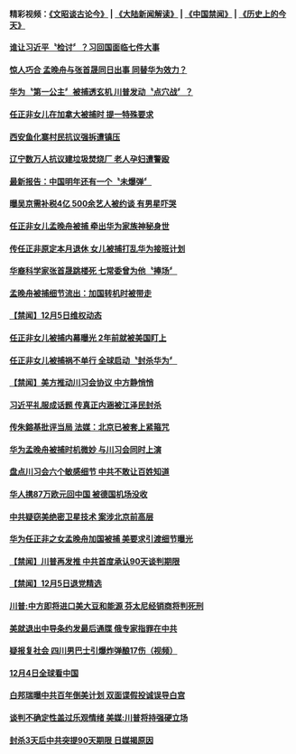 #### 精彩视频：[《文昭谈古论今》](https://github.com/gfw-breaker/wenzhao/blob/master/README.md?t=12062131) | [《大陆新闻解读》](https://github.com/gfw-breaker/ntdtv-comedy/blob/master/README.md?t=12062131) | [《中国禁闻》](https://github.com/gfw-breaker/ntdtv-news/blob/master/README.md?t=12062131) | [《历史上的今天》](https://github.com/gfw-breaker/today-in-history/blob/master/README.md?t=12062131) 

#### [谁让习近平〝检讨〞？习回国面临七件大事](../pages/news204/a1402193.md?t=12062131) 

#### [惊人巧合 孟晚舟与张首晟同日出事 同替华为效力？](../pages/news204/a1402202.md?t=12062131) 

#### [华为〝第一公主〞被捕透玄机 川普发动〝点穴战〞？](../pages/news204/a1402208.md?t=12062131) 

#### [任正非女儿在加拿大被捕时 提一特殊要求](../pages/news204/a1402142.md?t=12062131) 


#### [西安鱼化寨村民抗议强拆遭镇压](../pages/news204/a1402205.md?t=12062131) 

#### [辽宁数万人抗议建垃圾焚烧厂 老人孕妇遭警殴](../pages/news204/a1402201.md?t=12062131) 

#### [最新报告：中国明年还有一个〝未爆弹〞](../pages/news204/a1402187.md?t=12062131) 

#### [曝吴京需补税4亿 500余艺人被约谈 有男星吓哭](../pages/news204/a1402185.md?t=12062131) 

#### [任正非女儿孟晚舟被捕 牵出华为家族神秘身世](../pages/news204/a1402176.md?t=12062131) 

#### [传任正非原定本月退休 女儿被捕打乱华为接班计划](../pages/news204/a1402179.md?t=12062131) 

#### [华裔科学家张首晟跳楼死 七常委曾为他〝捧场〞](../pages/news204/a1402181.md?t=12062131) 

#### [孟晚舟被捕细节流出：加国转机时被带走](../pages/news204/a1402162.md?t=12062131) 

#### [【禁闻】12月5日维权动态](../pages/news204/a1402120.md?t=12062131) 

#### [任正非女儿被捕内幕曝光 2年前就被美国盯上](../pages/news204/a1402166.md?t=12062131) 

#### [任正非女儿被捕祸不单行 全球启动〝封杀华为〞](../pages/news204/a1402161.md?t=12062131) 

#### [【禁闻】美方推动川习会协议 中方静悄悄](../pages/news204/a1402128.md?t=12062131) 

#### [习近平礼服成话题 传真正内涵被江泽民封杀](../pages/news204/a1402059.md?t=12062131) 

#### [传朱鎔基批评当局 法媒：北京已被套上紧箍咒](../pages/news204/a1401866.md?t=12062131) 

#### [华为孟晚舟被捕时机微妙 与川习会同时上演](../pages/news204/a1402150.md?t=12062131) 

#### [盘点川习会六个敏感细节  中共不敢让百姓知道](../pages/news204/a1402046.md?t=12062131) 


#### [华人携87万欧元回中国 被德国机场没收](../pages/news204/a1402143.md?t=12062131) 

#### [中共疑窃美绝密卫星技术  案涉北京前高层](../pages/news204/a1402140.md?t=12062131) 

#### [华为任正非之女孟晚舟加国被捕 美要求引渡细节曝光](../pages/news204/a1402133.md?t=12062131) 

#### [【禁闻】川普再发推 中共首度承认90天谈判期限](../pages/news204/a1402115.md?t=12062131) 

#### [【禁闻】12月5日退党精选](../pages/news204/a1402124.md?t=12062131) 


#### [川普:中方即将进口美大豆和能源 芬太尼经销商将判死刑](../pages/news204/a1402083.md?t=12062131) 

#### [美就退出中导条约发最后通牒 俄专家指罪在中共](../pages/news204/a1402108.md?t=12062131) 

#### [疑报复社会 四川男巴士引爆炸弹酿17伤（视频）](../pages/news204/a1402086.md?t=12062131) 

#### [12月4日全球看中国](../pages/news204/a1402094.md?t=12062131) 

#### [白邦瑞曝中共百年倒美计划 双面谍假投诚误导白宫](../pages/news204/a1402093.md?t=12062131) 

#### [谈判不确定性盖过乐观情绪 美媒:川普将持强硬立场](../pages/news204/a1402085.md?t=12062131) 

#### [封杀3天后中共突提90天期限 日媒揭原因](../pages/news204/a1402079.md?t=12062131) 

